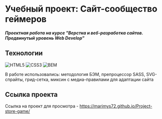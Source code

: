 # Учебный проект: Сайт-сообщество геймеров
##### Проектная работа на курсе "Верстка и веб-разработка сайтов. Продвинутый уровень Web Develop"

## Технологии
![HTML5](https://img.shields.io/badge/-HTML5-e34f26?logo=html5&logoColor=white)
![CSS3](https://img.shields.io/badge/-CSS3-1572b6?logo=css3&logoColor=white)
![BEM](https://img.shields.io/badge/-BEM-yellowgreen)

В работе использовались: методология БЭМ, препроцессор SASS, SVG-спрайты, грид-сетка, миксин с медиа-правилами для адаптации сайта

## Ссылка проекта
Ссылка на проект для просмотра - https://marimys72.github.io/Project-store-game/
